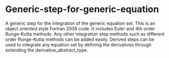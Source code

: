 # Generic-step-for-generic-equation

A generic step for the integration of the generic equation set. This is an object oriented style Fortran 2008 code. It includes Euler and 4th order Runge-Kutta methods. Any other integration step methods such as different order Runge-Kutta methods can be added easily. Derived steps can be used to integrate any equation set by defining the derivatives through extending the derivative_abstract_type.
